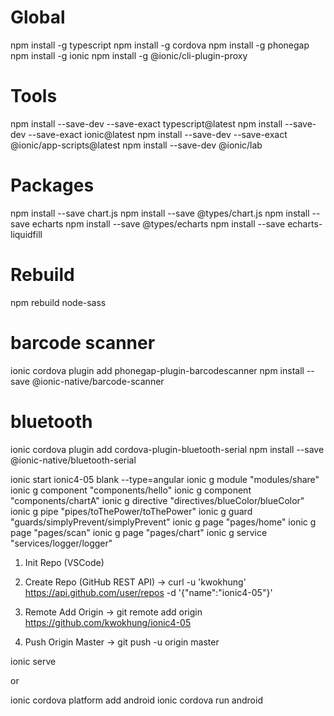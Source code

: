 # Global
npm install -g typescript
npm install -g cordova
npm install -g phonegap
npm install -g ionic
npm install -g @ionic/cli-plugin-proxy

# Tools
npm install --save-dev --save-exact typescript@latest
npm install --save-dev --save-exact ionic@latest
npm install --save-dev --save-exact @ionic/app-scripts@latest
npm install --save-dev @ionic/lab

# Packages
npm install --save chart.js
npm install --save @types/chart.js
npm install --save echarts
npm install --save @types/echarts
npm install --save echarts-liquidfill

# Rebuild
npm rebuild node-sass

# barcode scanner
ionic cordova plugin add phonegap-plugin-barcodescanner
npm install --save @ionic-native/barcode-scanner

# bluetooth
ionic cordova plugin add cordova-plugin-bluetooth-serial
npm install --save @ionic-native/bluetooth-serial

ionic start ionic4-05 blank --type=angular
ionic g module "modules/share"
ionic g component "components/hello"
ionic g component "components/chartA"
ionic g directive "directives/blueColor/blueColor"
ionic g pipe "pipes/toThePower/toThePower"
ionic g guard "guards/simplyPrevent/simplyPrevent"
ionic g page "pages/home"
ionic g page "pages/scan"
ionic g page "pages/chart"
ionic g service "services/logger/logger"

1. Init Repo (VSCode)

2. Create Repo (GitHub REST API)
-> curl -u 'kwokhung' https://api.github.com/user/repos -d '{"name":"ionic4-05"}'

3. Remote Add Origin
-> git remote add origin https://github.com/kwokhung/ionic4-05

4. Push Origin Master
-> git push -u origin master

ionic serve

or

ionic cordova platform add android
ionic cordova run android